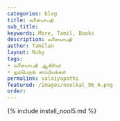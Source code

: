 ```yaml
---
categories: blog
title: வளையாபதி
sub_title: 
keywords: More, Tamil, Books
description: வளையாபதி
author: Tamilan
layout: Ruby
tags:
- வளையாபதி ஆசிரியர்
- ஐம்பெருங் காப்பியங்கள்
permalink: valaiyapathi
featured: /images/noolkal_96_6.png
order: 
---
```

{% include install_nool5.md %}